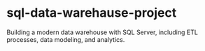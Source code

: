 # sql-data-warehause-project
Building a modern data warehouse with SQL Server, including ETL processes, data modeling, and analytics.
